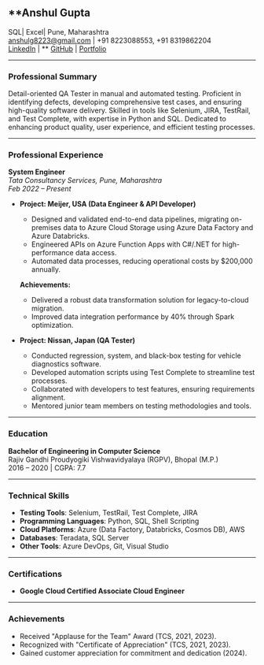 ## **Anshul Gupta
SQL| Excel| 
Pune, Maharashtra  
anshulg8223@gmail.com | +91 8223088553, +91 8319862204  
[LinkedIn](https://www.linkedin.com/in/AnshulGupta) | **
[GitHub](https://github.com/AnshulGupta) | [Portfolio](https://anshulg8223.github.io)

---

### **Professional Summary**  
Detail-oriented QA Tester in manual and automated testing. Proficient in identifying defects, developing comprehensive test cases, and ensuring high-quality software delivery. Skilled in tools like Selenium, JIRA, TestRail, and Test Complete, with expertise in Python and SQL. Dedicated to enhancing product quality, user experience, and efficient testing processes.

---

### **Professional Experience**

**System Engineer**  
*Tata Consultancy Services, Pune, Maharashtra*  
*Feb 2022 – Present*  

- **Project: Meijer, USA (Data Engineer & API Developer)**  
  - Designed and validated end-to-end data pipelines, migrating on-premises data to Azure Cloud Storage using Azure Data Factory and Azure Databricks.  
  - Engineered APIs on Azure Function Apps with C#/.NET for high-performance data access.  
  - Automated data processes, reducing operational costs by $200,000 annually.  

  **Achievements:**  
  - Delivered a robust data transformation solution for legacy-to-cloud migration.  
  - Improved data integration performance by 40% through Spark optimization.  

- **Project: Nissan, Japan (QA Tester)**  
  - Conducted regression, system, and black-box testing for vehicle diagnostics software.  
  - Developed automation scripts using Test Complete to streamline test processes.  
  - Collaborated with developers to test features, ensuring requirements alignment.  
  - Mentored junior team members on testing methodologies and tools.  

---

### **Education**  
**Bachelor of Engineering in Computer Science**  
Rajiv Gandhi Proudyogiki Vishwavidyalaya (RGPV), Bhopal (M.P.)  
2016 – 2020 | CGPA: 7.7  

---

### **Technical Skills**  
- **Testing Tools**: Selenium, TestRail, Test Complete, JIRA  
- **Programming Languages**: Python, SQL, Shell Scripting  
- **Cloud Platforms**: Azure (Data Factory, Databricks, Cosmos DB), AWS  
- **Databases**: Teradata, SQL Server  
- **Other Tools**: Azure DevOps, Git, Visual Studio  

---

### **Certifications**  
- **Google Cloud Certified Associate Cloud Engineer**  

---

### **Achievements**  
- Received "Applause for the Team" Award (TCS, 2021, 2023).  
- Recognized with "Certificate of Appreciation" (TCS, 2021, 2023).  
- Gained customer appreciation for commitment and dedication (2024).

